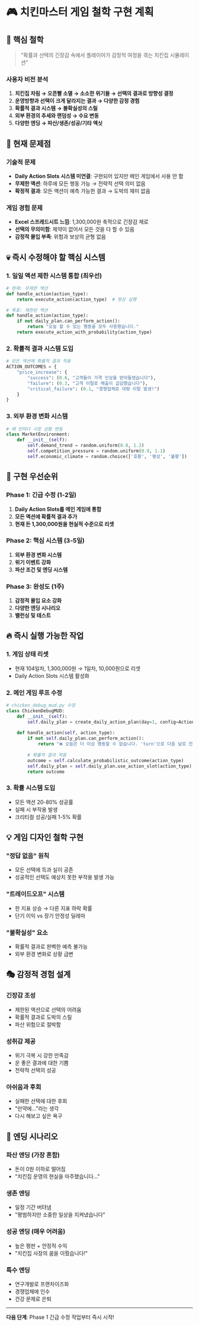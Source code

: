 # 🎮 치킨마스터 게임 철학 구현 계획

## 🎯 핵심 철학
> "확률과 선택의 긴장감 속에서 플레이어가 감정적 여정을 겪는 치킨집 시뮬레이션"

### 사용자 비전 분석
1. **치킨집 차림 → 오픈빨 소멸 → 소소한 위기들 → 선택의 결과로 방향성 결정**
2. **운영방향과 선택이 크게 달라지는 결과 → 다양한 감정 경험**
3. **확률적 결과 시스템 → 불확실성의 스릴**
4. **외부 환경의 추세와 랜덤성 → 수요 변동**
5. **다양한 엔딩 → 파산/생존/성공/기타 엑싯**

## 🚨 현재 문제점

### 기술적 문제
- **Daily Action Slots 시스템 미연결**: 구현되어 있지만 메인 게임에서 사용 안 함
- **무제한 액션**: 하루에 모든 행동 가능 → 전략적 선택 의미 없음
- **확정적 결과**: 모든 액션이 예측 가능한 결과 → 도박의 재미 없음

### 게임 경험 문제
- **Excel 스프레드시트 느낌**: 1,300,000원 축적으로 긴장감 제로
- **선택의 무의미함**: 제약이 없어서 모든 것을 다 할 수 있음
- **감정적 몰입 부족**: 위험과 보상의 균형 없음

## 💀 **즉시 수정해야 할 핵심 시스템**

### 1. 일일 액션 제한 시스템 통합 (최우선)
```python
# 현재: 무제한 액션
def handle_action(action_type):
    return execute_action(action_type)  # 항상 실행

# 목표: 제한된 액션
def handle_action(action_type):
    if not daily_plan.can_perform_action():
        return "오늘 할 수 있는 행동을 모두 사용했습니다."
    return execute_action_with_probability(action_type)
```

### 2. 확률적 결과 시스템 도입
```python
# 모든 액션에 확률적 결과 적용
ACTION_OUTCOMES = {
    "price_increase": {
        "success": (0.6, "고객들이 가격 인상을 받아들였습니다"),
        "failure": (0.3, "고객 이탈로 매출이 급감했습니다"),
        "critical_failure": (0.1, "경쟁업체로 대량 이탈 발생!")
    }
}
```

### 3. 외부 환경 변화 시스템
```python
# 매 턴마다 시장 상황 변동
class MarketEnvironment:
    def __init__(self):
        self.demand_trend = random.uniform(0.8, 1.2)
        self.competition_pressure = random.uniform(0.9, 1.1)
        self.economic_climate = random.choice(['호황', '평상', '불황'])
```

## 🎲 **구현 우선순위**

### Phase 1: 긴급 수정 (1-2일)
1. **Daily Action Slots를 메인 게임에 통합**
2. **모든 액션에 확률적 결과 추가**
3. **현재 돈 1,300,000원을 현실적 수준으로 리셋**

### Phase 2: 핵심 시스템 (3-5일)
1. **외부 환경 변화 시스템**
2. **위기 이벤트 강화**
3. **파산 조건 및 엔딩 시스템**

### Phase 3: 완성도 (1주)
1. **감정적 몰입 요소 강화**
2. **다양한 엔딩 시나리오**
3. **밸런싱 및 테스트**

## 🔥 **즉시 실행 가능한 작업**

### 1. 게임 상태 리셋
- 현재 104일차, 1,300,000원 → 1일차, 10,000원으로 리셋
- Daily Action Slots 시스템 활성화

### 2. 메인 게임 루프 수정
```python
# chicken_debug_mud.py 수정
class ChickenDebugMUD:
    def __init__(self):
        self.daily_plan = create_daily_action_plan(day=1, config=ActionSlotConfiguration())
        
    def handle_action(self, action_type):
        if not self.daily_plan.can_perform_action():
            return "❌ 오늘은 더 이상 행동할 수 없습니다. 'turn'으로 다음 날로 진행하세요."
        
        # 확률적 결과 적용
        outcome = self.calculate_probabilistic_outcome(action_type)
        self.daily_plan = self.daily_plan.use_action_slot(action_type)
        return outcome
```

### 3. 확률 시스템 도입
- 모든 액션 20-80% 성공률
- 실패 시 부작용 발생
- 크리티컬 성공/실패 1-5% 확률

## 💡 **게임 디자인 철학 구현**

### "정답 없음" 원칙
- 모든 선택에 득과 실이 공존
- 성공적인 선택도 예상치 못한 부작용 발생 가능

### "트레이드오프" 시스템
- 한 지표 상승 → 다른 지표 하락 확률
- 단기 이익 vs 장기 안정성 딜레마

### "불확실성" 요소
- 확률적 결과로 완벽한 예측 불가능
- 외부 환경 변화로 상황 급변

## 🎭 **감정적 경험 설계**

### 긴장감 조성
- 제한된 액션으로 선택의 어려움
- 확률적 결과로 도박의 스릴
- 파산 위험으로 절박함

### 성취감 제공
- 위기 극복 시 강한 만족감
- 운 좋은 결과에 대한 기쁨
- 전략적 선택의 성공

### 아쉬움과 후회
- 실패한 선택에 대한 후회
- "만약에..."라는 생각
- 다시 해보고 싶은 욕구

## 🏁 **엔딩 시나리오**

### 파산 엔딩 (가장 흔함)
- 돈이 0원 이하로 떨어짐
- "치킨집 운영의 현실을 마주했습니다..."

### 생존 엔딩
- 일정 기간 버텨냄
- "평범하지만 소중한 일상을 지켜냈습니다"

### 성공 엔딩 (매우 어려움)
- 높은 평판 + 안정적 수익
- "치킨집 사장의 꿈을 이뤘습니다!"

### 특수 엔딩
- 연구개발로 프랜차이즈화
- 경쟁업체에 인수
- 건강 문제로 은퇴

---

**다음 단계**: Phase 1 긴급 수정 작업부터 즉시 시작! 